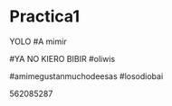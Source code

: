 # Practica1
YOLO
#A mimir

#YA NO KIERO BIBIR
#oliwis

#amimegustanmuchodeesas
#losodiobai


562085287
